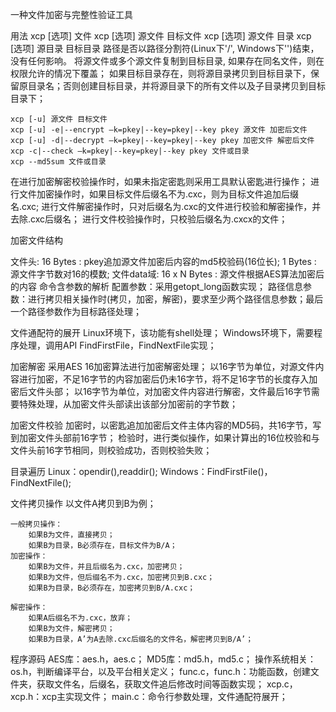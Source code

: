 一种文件加密与完整性验证工具

用法
	xcp [选项] 文件
	xcp [选项] 源文件 目标文件
	xcp [选项] 源文件 目录
xcp [选项] 源目录 目标目录
	路径是否以路径分割符(Linux下'/', Windows下'\')结束，没有任何影响。
	将源文件或多个源文件复制到目标目录, 如果存在同名文件，则在权限允许的情况下覆盖； 
	如果目标目录存在，则将源目录拷贝到目标目录下，保留原目录名；否则创建目标目录，并将源目录下的所有文件以及子目录拷贝到目标目录下；

	xcp [-u] 源文件 目标文件
	xcp [-u] -e|--encrypt –k=pkey|--key=pkey|--key pkey 源文件 加密后文件
	xcp [-u] -d|--decrypt –k=pkey|--key=pkey|--key pkey 加密文件 解密后文件
	xcp -c|--check –k=pkey|--key=pkey|--key pkey 文件或目录
	xcp --md5sum 文件或目录

在进行加密解密校验操作时，如果未指定密匙则采用工具默认密匙进行操作；
	进行文件加密操作时，如果目标文件后缀名不为.cxc，则为目标文件追加后缀名.cxc;
	进行文件解密操作时，只对后缀名为.cxc的文件进行校验和解密操作，并去除.cxc后缀名；
	进行文件校验操作时，只校验后缀名为.cxcx的文件；

加密文件结构

文件头: 
	16 Bytes : pkey追加源文件加密后内容的md5校验码(16位长);
	 1 Bytes : 源文件字节数对16的模数;
文件data域: 
	16 x N Bytes : 源文件根据AES算法加密后的内容
命令含参数的解析
配置参数：采用getopt_long函数实现；
路径信息参数：进行拷贝相关操作时(拷贝，加密，解密)，要求至少两个路径信息参数；最后一个路径参数作为目标路径处理；

文件通配符的展开
Linux环境下，该功能有shell处理；
Windows环境下，需要程序处理，调用API FindFirstFile，FindNextFile实现；

加密解密
采用AES 16加密算法进行加密解密处理；
以16字节为单位，对源文件内容进行加密，不足16字节的内容加密后仍未16字节，将不足16字节的长度存入加密后文件头部；
以16字节为单位，对加密文件内容进行解密，文件最后16字节需要特殊处理，从加密文件头部读出该部分加密前的字节数；

加密文件校验
加密时，以密匙追加加密后文件主体内容的MD5码，共16字节，写到加密文件头部前16字节；
检验时，进行类似操作，如果计算出的16位校验和与文件头前16字节相同，则校验成功，否则校验失败；

目录遍历
	Linux：opendir(),readdir();
	Windows：FindFirstFile()，FindNextFile();

文件拷贝操作
	以文件A拷贝到B为例；
	
	一般拷贝操作：
		如果B为文件，直接拷贝；
		如果B为目录，B必须存在，目标文件为B/A；
	加密操作：
		如果B为文件，并且后缀名为.cxc，加密拷贝；
		如果B为文件，但后缀名不为.cxc，加密拷贝到B.cxc；
		如果B为目录，B必须存在，加密拷贝到B/A.cxc；

	解密操作：
		如果A后缀名不为.cxc，放弃；
		如果B为文件，解密拷贝；
		如果B为目录，A’为A去除.cxc后缀名的文件名，解密拷贝到B/A’；

程序源码
	AES库：aes.h，aes.c；
	MD5库：md5.h，md5.c；
	操作系统相关：os.h，判断编译平台，以及平台相关定义；
	func.c，func.h：功能函数，创建文件夹，获取文件名，后缀名，获取文件追后修改时间等函数实现；
	xcp.c，xcp.h：xcp主实现文件；
	main.c：命令行参数处理，文件通配符展开；
